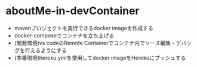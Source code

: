 # aboutMe-in-devContainer

- mavenプロジェクトを実行できるdocker imageを作成する
- docker-composeでコンテナを立ち上げる
- (開発環境)vs codeのRemote Containerでコンテナ内でソース編集・デバッグを行えるようにする
- (本番環境)heroku.ymlを使用してdocker imageをHerokuにプッシュする

